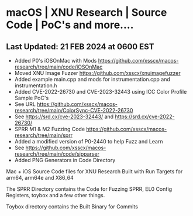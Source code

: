 # macOS | XNU Research | Source Code | PoC's and more....
## Last Updated: 21 FEB 2024 at 0600 EST
- Added P0's iOSOnMac with Mods https://github.com/xsscx/macos-research/tree/main/code/iOSOnMac
- Moved XNU Image Fuzzer https://github.com/xsscx/xnuimagefuzzer
- Added example main.cpp and mods for instrumentation.cpp and instrumentation.h
- Added CVE-2022-26730 and CVE-2023-32443 using ICC Color Profile Sample PoC's
- See URL https://github.com/xsscx/macos-research/tree/main/ColorSync-CVE-2022-26730
- See https://srd.cx/cve-2023-32443/ and https://srd.cx/cve-2022-26730/
- SPRR M1 & M2 Fuzzing Code https://github.com/xsscx/macos-research/tree/main/sprr
- Added a modified version of P0-2440 to help Fuzz and Learn
- See https://github.com/xsscx/macos-research/tree/main/code/sipparser
- Added PNG Generators in Code Directory
  
Mac + iOS Source Code files for XNU Research Built with Run Targets for arm64, arm64e and X86_64

The SPRR Directory contains the Code for Fuzzing SPRR, EL0 Config Registers, toybox and a few other things. 

Toybox directory contains the Built Binary for Commits

